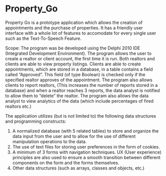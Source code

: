 # Property_Go
Property Go is a prototype application which allows the creation of appointments and the purchase of properties. It has a friendly user interface with a whole lot of features to accomodate for every single user such as the Text-To-Speech Feature.

Scope: The program was be developed using the Delphi 2010 IDE (Integrated Development Environment). The program allows the user to create a realtor or client account, the first time it is run. Both realtors and clients are able to view property listings. Clients are able to create appointments, which are stored in a database, in a table contains a field called “Approved”. This field (of type Boolean) is checked only if the specified realtor approves of the appointment. The program also allows clients to report realtors, (This increases the number of reports stored in a database) and when a realtor reaches 3 reports, the data analyst is notified to allow them to “delete” the realtor. The program also allows the data analyst to view analytics of the data (which include percentages of fired realtors etc.)

The application utilizes (but is not limited to) the following data structures and programming constructs: 

1.	A normalized database (with 5 related tables) to store and organize the data input from the user and to allow for the use of different manipulation operations to the data.
2.	The use of text files for storing user preferences in the form of cookies.
3.	A minimum of 3 forms with navigation techniques. UX (User experience) principles are also used to ensure a smooth transition between different components on the form and the forms themselves.
4.	Other data structures (such as arrays, classes and objects, etc.)

